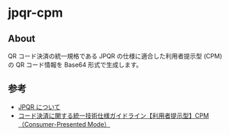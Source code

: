 # jpqr-cpm

## About
QR コード決済の統一規格である JPQR の仕様に適合した利用者提示型 (CPM) の QR コード情報を Base64 形式で生成します。

## 参考

* [JPQR について](https://www.paymentsjapan.or.jp/jpqr/)
* [コード決済に関する統一技術仕様ガイドライン【利用者提示型】CPM（Consumer-Presented Mode）](https://www.paymentsjapan.or.jp/wordpress/wp-content/uploads/2019/10/CPM_Guideline_1.2.pdf)